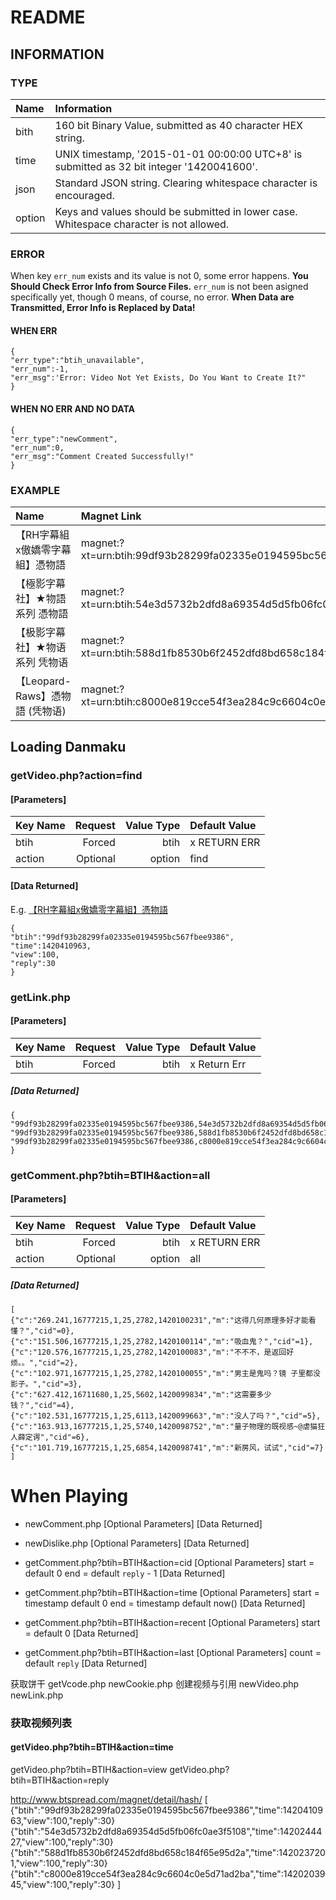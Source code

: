 # README  
## INFORMATION  
### TYPE  
|Name  |Information                                                                               |
| :--- | :--------------------------------------------------------------------------------------- |
|bith  |160 bit Binary Value, submitted as 40 character HEX string.                               |
|time  |UNIX timestamp, '2015-01-01 00:00:00 UTC+8' is submitted as 32 bit integer '1420041600'.  |
|json  |Standard JSON string. Clearing whitespace character is encouraged.                        |
|option|Keys and values should be submitted in lower case. Whitespace character is not allowed.   |
### ERROR
When key `err_num` exists and its value is not 0, some error happens.
**You Should Check Error Info from Source Files.**
`err_num` is not been asigned specifically yet, though 0 means, of course, no error.
**When Data are Transmitted, Error Info is Replaced by Data!**
#### WHEN ERR
```
{
"err_type":"btih_unavailable",
"err_num":-1,
"err_msg":'Error: Video Not Yet Exists, Do You Want to Create It?"
}
```
#### WHEN NO ERR AND NO DATA
```
{
"err_type":"newComment",
"err_num":0,
"err_msg":"Comment Created Successfully!"
}
```
### EXAMPLE
|Name                           |Magnet Link                                                 |
| :---------------------------- | :--------------------------------------------------------- |
|【RH字幕組x傲嬌零字幕組】憑物語|magnet:?xt=urn:btih:99df93b28299fa02335e0194595bc567fbee9386|
|【極影字幕社】★物語系列 憑物語|magnet:?xt=urn:btih:54e3d5732b2dfd8a69354d5d5fb06fc0ae3f5108|
|【极影字幕社】★物语系列 凭物语|magnet:?xt=urn:btih:588d1fb8530b6f2452dfd8bd658c184f65e95d2a|
|【Leopard-Raws】憑物語 (凭物语)|magnet:?xt=urn:btih:c8000e819cce54f3ea284c9c6604c0e5d71ad2ba|
## Loading Danmaku  
### getVideo.php?action=find  
#### [Parameters]
|Key Name|Request |Value Type|Default Value|
| :----- | -----: | -------: | :---------- |
|btih    |  Forced|      btih|x RETURN ERR |
|action  |Optional|    option|find         |
#### [Data Returned]
E.g. [【RH字幕組x傲嬌零字幕組】憑物語](http://bt.ktxp.com/html/2015/0105/391659.html)
```
{
"btih":"99df93b28299fa02335e0194595bc567fbee9386",
"time":1420410963,
"view":100,
"reply":30
}
```
### getLink.php
#### [Parameters]
|Key Name|Request |Value Type|Default Value|
|:-------|-------:|---------:|:------------|
|btih    |  Forced|      btih|x Return Err |
##### [Data Returned]
```
{
"99df93b28299fa02335e0194595bc567fbee9386,54e3d5732b2dfd8a69354d5d5fb06fc0ae3f5108,0":25,
"99df93b28299fa02335e0194595bc567fbee9386,588d1fb8530b6f2452dfd8bd658c184f65e95d2a,0":16,
"99df93b28299fa02335e0194595bc567fbee9386,c8000e819cce54f3ea284c9c6604c0e5d71ad2ba,2;0,1000,60000;60000,76000,7200000":45
}
```
###	getComment.php?btih=BTIH&action=all
#### [Parameters]
|Key Name|Request |Value Type|Default Value|
| :----- | -----: | -------: | :---------- |
|btih    |  Forced|      btih|x RETURN ERR |
|action  |Optional|    option|all          |
##### [Data Returned]
```
[
{"c":"269.241,16777215,1,25,2782,1420100231","m":"这得几何原理多好才能看懂？","cid"=0},
{"c":"151.506,16777215,1,25,2782,1420100114","m":"吸血鬼？","cid"=1},
{"c":"120.576,16777215,1,25,2782,1420100083","m":"不不不，是返回好烦。。","cid"=2},
{"c":"102.971,16777215,1,25,2782,1420100055","m":"男主是鬼吗？镜 子里都没影子。","cid"=3},
{"c":"627.412,16711680,1,25,5602,1420099834","m":"这需要多少钱？","cid"=4},
{"c":"102.531,16777215,1,25,6113,1420099663","m":"没人了吗？","cid"=5},
{"c":"163.913,16777215,1,25,5740,1420098752","m":"量子物理的既视感~@虐猫狂人薛定谔","cid"=6},
{"c":"101.719,16777215,1,25,6854,1420098741","m":"新房风，试试","cid"=7}
]
```
# When Playing
*	newComment.php
[Optional Parameters]
[Data Returned]

*	newDislike.php
[Optional Parameters]
[Data Returned]

*	getComment.php?btih=BTIH&action=cid
[Optional Parameters]
	start = default 0
	end   = default `reply` - 1
[Data Returned]

*	getComment.php?btih=BTIH&action=time
[Optional Parameters]
	start = timestamp default 0
	end   = timestamp default now()
[Data Returned]

*	getComment.php?btih=BTIH&action=recent
[Optional Parameters]
	start = default 0
[Data Returned]

*	getComment.php?btih=BTIH&action=last
[Optional Parameters]
	count = default `reply`
[Data Returned]

获取饼干
getVcode.php
newCookie.php
创建视频与引用
newVideo.php
newLink.php
### 获取视频列表

#### getVideo.php?btih=BTIH&action=time
getVideo.php?btih=BTIH&action=view
getVideo.php?btih=BTIH&action=reply

http://www.btspread.com/magnet/detail/hash/
[
	{"btih":"99df93b28299fa02335e0194595bc567fbee9386","time":1420410963,"view":100,"reply":30}
	{"btih":"54e3d5732b2dfd8a69354d5d5fb06fc0ae3f5108","time":1420244427,"view":100,"reply":30}
	{"btih":"588d1fb8530b6f2452dfd8bd658c184f65e95d2a","time":1420237201,"view":100,"reply":30}
	{"btih":"c8000e819cce54f3ea284c9c6604c0e5d71ad2ba","time":1420203945,"view":100,"reply":30}
]
